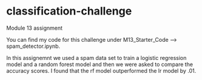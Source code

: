 # classification-challenge
Module 13 assignment

You can find my code for this challenge under M13_Starter_Code --> spam_detector.ipynb.

In this assignemnt we used a spam data set to train a logistic regression model and a random forest model and then we were asked to compare the accuracy scores. I found that the rf model outperformed the lr model by .01. 
